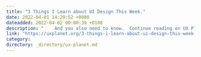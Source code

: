 ```yaml
---
title: "3 Things I Learn about UI Design This Week."
date: 2022-04-01 14:29:52 +0000
dateadded: 2022-04-02 00:00:39 +0100
description: "    And you also need to know.  Continue reading on UX Planet »  "
link: "https://uxplanet.org/3-things-i-learn-about-ui-design-this-week-9b65042ddc11?source=rss----819cc2aaeee0---4"
category:
directory: _directory/ux-planet.md
---
```

